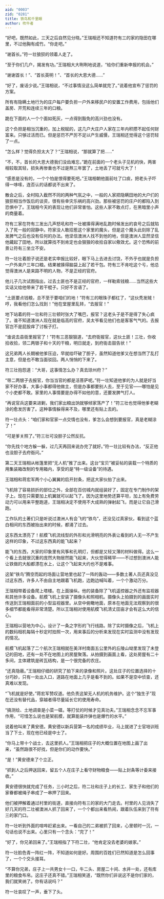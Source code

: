 ```yaml
---
aid: "0003"
zid: "0281"
title: 铁鸟和千里眼
author: 吹牛者
---
```


“好吧，既然如此，三天之后自然见分晓。”王瑞相还不知道符有三的家的隐田在哪里，不过他胸有成竹。“你走吧。”

“谢首长。”符一壮狼狈的领着人走了。

“至于你们几户，揭发有功。”王瑞相大大咧咧地说道，“给你们重新申报的机会。”

“谢谢首长！”、“首长英明！”、“首长的大恩大德……”

“好了，废话少说。”王瑞相说，“不过事情没这么简单就完了。”说着他宣布了惩罚的方案。

所有有隐瞒土地行为的庄户每户要负担一户外来移民户的安置工作费用，包括他们盖房、开荒和连续三年的口粮。

跪在下面的人一个个面如死灰，一点得到豁免的高兴劲也没有。

这个负担是相当沉重的，加上税赋的，这几户大庄户人家在三年内积攒不起任何财富来。只够过活而已。但是惩罚不严厉不足以产生威慑，王瑞相还觉得这个惩罚轻了一点。

“怎么样？觉得负担太大了？”王瑞相说，“那就算了把……”

“不，不，首长的大恩大德我们没齿难忘，”跪在前面的一个老头子见机的快，两害相较取其轻，损失再惨重也不过是熬三年罢了，土地丢了可就亏大了！

“感恩是没有的，一个个怕是恨得要死吧。”王瑞相朝他面前吐了口痰，把老头子吓得一哆嗦，连否认的话都说不出来了。

散会之后，全村陷入截然不同的两种气氛之中，一般的人家把隐瞒田地的大户们的狼狈相当作饭后的谈资，很有些幸灾乐祸的高兴劲。那些被惩罚的庄户的都陷入到恐惧中了。王瑞相今天的表现让他们非常害怕。这些人家不敢点灯，在黑暗里小声的商量着。

符有三家在符有三发出几声怒吼和符一壮被揍得满地乱跑时候发出的哀号之后就陷入了死一般的寂静中。符家没人敢招惹这个家里的魔头，但是这个魔头此刻除了乱发脾气之后也没有任何的办法。他坚信澳洲人找不到他的地，但是澳洲人显然坚信他藏起了田地，所以就算找不到肯定也会狠狠的收拾自家以儆效尤。这个恐怖的前景让符有三坐立不安。

符一壮壮着胆子说还是老实申报比较好，眼下马上去进去讨饶，不外乎也就是负担一户外来户三年口粮。结果被揍得脑袋上起了若干包。符有三不肯吃这个亏，他总觉得澳洲人是来路不明的人物，不是正经的官府。

他儿子几次试图指出，过去土匪也不是正经的官府，一样勒索钱粮……当然这些大实话又给他带来了若干棍子。只好不言语了。

“土匪要点钱粮，总不至于要咱们的地！”符有三的眼珠子都红了，“这伙秃发贼！哼，我看他们怎么找到！”他在堂屋里乱转，“去报官！”

地下站着的符一壮和符三壮顿时张大了嘴巴，报官？这老头子是不是得了失心疯了。谁不知道澳洲人现在就是临高的官府，吴太爷看见他们也是客客气气的。去报官岂不是屁股痒了讨板子打。

“谁说去县衙里报官了！”符有三恶狠狠道，“去府衙报官，这伙土匪！三壮，你收拾收拾，领二两银子和十天的干粮，明日就走，到府衙击鼓告状！”

这兄弟两人长期被他爹压迫，早就给吓破了胆子，虽然知道他爹又在想当然了乱打主意，但是也不敢当面驳回。两人悄悄的下来了。

符三壮抱怨道：“大哥，这事情怎么办？真去琼州府？”

“带二两银子去报官，你当当官的都是活菩萨呢。”符一壮知道他爹的为人就是好当家不好办事，大事小事都得他做主，但是办事都要别人去，至于见官——哪怕是见个小吏都不敢。家里的人事情要是办得不如他的意，还要发脾气打人。

“再说官兵这要来进剿，我们家出粮出饷就够倾家荡产了！”符三壮也觉得他爹老糊涂的愈发厉害了。这种事情躲得来不及，哪里还有贴上去的。

符一壮点头：“咱们家和官家一点交情也没有，爹怎么会想到要报官，真是老糊涂了！”

“可是爹关照了。”符三壮可没胆子公然反抗。

“你先找个地方躲一躲，过几天再回来说办完了就好。”符一壮比较有办法，“反正他也没胆子去府衙问。”

第二天王瑞相从帐篷里把“无人机”推了出来。这台“宝贝”被妥帖的装载一个特质的用集装箱改制的专用箱内，享受的是“特一级设备”的待遇。

王瑞相和蒋宏军两个小心翼翼的启开封条，把这大家伙抬了出来。

飞机除了容易损折的部位之外，全部在百仞城内就组装好了，固定在专门制作的架子上。现在只需要加上机翼就可以起飞了。因为这里地势还算平坦，加上有免费劳动力可以用来平整跑道，王瑞相决定不使用不大成熟的弹射起飞，而是让它自己滑跑。

工作队的土著们只是听说过澳洲人有会飞的“铁鸟”，还没见过真家伙，看到这个蓝白相间的东西被抬出来的时候，都涌了过去。

这东西太漂亮了！航模飞机流线型的外形和光滑明亮的外表让看到的人无一不产生这样的印象，不过这东西真的能飞起来？

能飞的东西，大家的印象里有风筝和孔明灯，但都是又轻又薄的材料做得。这么一个看上去就很沉重的庞然大物居然能飞起来，大伙觉得稀罕——不过想到澳洲人能让铁做的大船都漂在水上，让这个飞起来大约也不是难事。

这架“铁鸟”腾空而起的场面让营地里也起了一阵的轰动——多数土著人员还真没见过这东西，许多人不由自主地跟着飞机跑，边跑边喊叫着，一个个激动万分。

王瑞相带着设备爬上塔楼。在上面操纵。他的装备除了飞机遥控器之外还有监视器和其他许多设备。航模飞机上安装了摄像头和照相机。摄像头上拍摄到的画面实时传送到王瑞相面前的小型监视器里。从空中俯瞰地面，原本在地面无法观察到的很多细节都能看得非常清楚。所以王瑞相对使用航模飞机清丈田亩才会有这么大的信心。

王瑞相以营地为中心，设计了一条之字形的飞行线路。除了实时摄像之后，飞机上的数码相机每隔十秒定时拍照一次，用来事后的分析来发现在实时监测中没有发现的情况。

航模飞机起落了二个航次王瑞相就在美洋村南面五公里外的丘陵山坳里发现了未登记的田地，还有一处不在地图上的房屋聚落。从拍摄到画面上看，这处房屋有二十多间，主体建筑是砖瓦结构，是一个很完备的农庄。

“还真隐蔽。”王瑞相仔细的研究了拍下来的录像和照片。这处庄子的位置选择的十分巧妙，只有一处出入口，道路在地面上几乎是看不到的。如果不是空中侦查，还真难以发现。

“飞机就是好使。”蒋宏军赞叹道。他负责这架无人机的机务维护。这个“独生子”现在还没有替代品，穿越者得尽量延长它的使用寿命。

“搞测绘、土地调查是小菜一碟。等打仗的时候才见真功夫。”王瑞相念念不忘军事作用，“可惜怎么说也是架航模，就算能装炸弹也是爆竹的水平。”

说着他叫来了黄安德。黄安德以新兵营第一名的成绩毕业，马上就进了士官培训班当了下士，现在他已经是中士了。

“你马上带十个战士，去这里抓人。”王瑞相把庄子的大概位置在地图上画了出来，“虽然路很不好找，但是你们的动作要快。”

“是！”黄安德来了个立正。

“抓到人之后押送回来，留五个人在庄子上看守财物粮食——贴上封条等计委来接收。”

黄安德很快就完成了任务，三小时之后，符二壮和庄子上的长工、家生子和他们的家眷都被绳子串成了一串押了回来。

他们被押解着通过村里的街道，直接向符有三的家的大门走去。村里的人见消失了好几天的符二壮被澳洲人抓了回来了，一个个都出来看热闹，跟着队伍来到了符有三的家门口。

符一壮听到外面的喧哗赶紧出来。一看自己的二弟被抓了回来，心里顿时一沉，一句话也说不出来。心里只有一个念头：“完了！”

“好了，你兄弟回来了。”王瑞相指了下符二壮，“他肯定没去老婆的娘家。”

符一壮脸色青一阵红一阵，不知道如何是好。周围的百姓们已然知道是怎么回事了，一个个交头接耳。

“不算你兄弟，庄子上一共男女十一口，牛二头、房屋二十间、水井一处，还有库里的粮食布帛。这庄子还真不错。”王瑞相笑道，“既然你们非说这不是你们家的，我们就笑纳了。你有话说吗？”

符一壮哀叹了一声，垂下了头。
